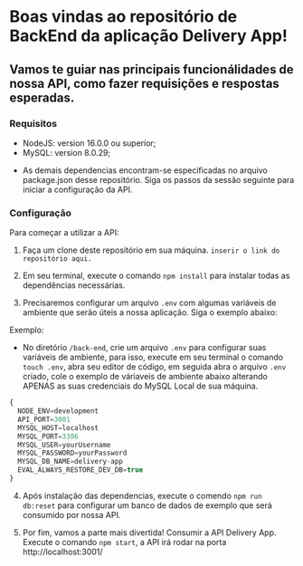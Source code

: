 # Boas vindas ao repositório de BackEnd da aplicação Delivery App!

## Vamos te guiar nas principais funcionálidades de nossa API, como fazer requisições e respostas esperadas.

### Requisitos
- NodeJS: version 16.0.0 ou superior;
- MySQL: version 8.0.29;

* As demais dependencias encontram-se especificadas no arquivo package.json desse repositório. Siga os passos da sessão seguinte para iniciar a configuração da API. 

### Configuração

Para começar a utilizar a API:

1. Faça um clone deste reposítório em sua máquina.
`inserir o link do repositório aqui.`

2. Em seu terminal, execute o comando `npm install` para instalar todas as dependências necessárias.

3. Precisaremos configurar um arquivo `.env` com algumas variáveis de ambiente que serão úteis a nossa aplicação. Siga o exemplo abaixo:

Exemplo:

- No diretório `/back-end`, crie um arquivo `.env` para configurar suas variáveis de ambiente, para isso, execute em seu terminal o comando `touch .env`, abra seu editor de código, em seguida abra o arquivo `.env` criado, cole o exemplo de váriaveis de ambiente abaixo alterando APENAS as suas credenciais do MySQL Local de sua máquina.

```js script
{
  NODE_ENV=development
  API_PORT=3001
  MYSQL_HOST=localhost
  MYSQL_PORT=3306
  MYSQL_USER=yourUsername
  MYSQL_PASSWORD=yourPassword
  MYSQL_DB_NAME=delivery-app
  EVAL_ALWAYS_RESTORE_DEV_DB=true
}
```

4. Após instalação das dependencias, execute o comendo `npm run db:reset` para configurar um banco de dados de exemplo que será consumido por nossa API.

5. Por fim, vamos a parte mais divertida! Consumir a API Delivery App.
Execute o comando `npm start`, a API irá rodar na porta http://localhost:3001/
